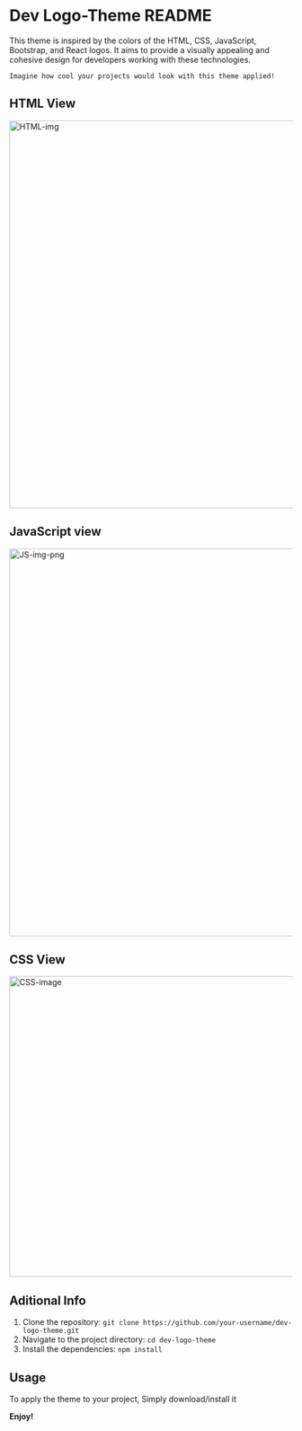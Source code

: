 # Dev Logo-Theme README

This theme is inspired by the colors of the HTML, CSS, JavaScript, Bootstrap, and React logos. It aims to provide a visually appealing and cohesive design for developers working with these technologies.

`Imagine how cool your projects would look with this theme applied!`

## HTML View

<img width="690" alt="HTML-img" src="https://github.com/Allen1303/dev-logo-theme/assets/132642677/9b6cfaa3-f2a5-4038-b534-cfe5d9c5e068">

## JavaScript view
<img width="690" alt="JS-img-png" src="https://github.com/Allen1303/dev-logo-theme/assets/132642677/e3e9b090-bc70-4e61-8a54-fe5eb8c0b182">


## CSS View
<img width="535" alt="CSS-image" src="https://github.com/Allen1303/dev-logo-theme/assets/132642677/7ff30390-3ded-4d92-89f2-98ae006de4da">




## Aditional Info

1. Clone the repository: `git clone https://github.com/your-username/dev-logo-theme.git`
2. Navigate to the project directory: `cd dev-logo-theme`
3. Install the dependencies: `npm install`

## Usage

To apply the theme to your project, Simply download/install it



**Enjoy!**
